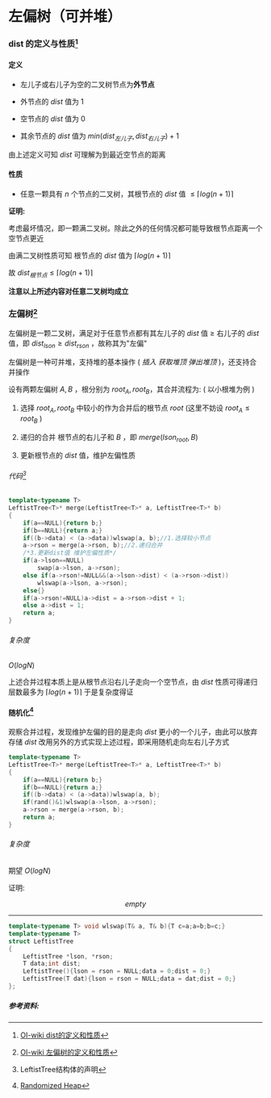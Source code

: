# 左偏树（可并堆）

### dist 的定义与性质[^1]

#### 定义

- 左儿子或右儿子为空的二叉树节点为**外节点**

- 外节点的 $dist$ 值为 $1$

- 空节点的 $dist$ 值为 $0$

- 其余节点的 $dist$ 值为 $min(dist_{左儿子}, dist_{右儿子}) + 1$

由上述定义可知 $dist$ 可理解为到最近空节点的距离

#### 性质

- 任意一颗具有 $n$ 个节点的二叉树，其根节点的 $dist$ 值 $\leq \lceil log(n+1) \rceil$

**证明:**

考虑最坏情况，即一颗满二叉树。除此之外的任何情况都可能导致根节点距离一个空节点更近

由满二叉树性质可知 根节点的 $dist$ 值为 $\lceil log(n+1) \rceil$

故 $dist_{根节点}\leq\lceil log(n+1) \rceil$

**注意以上所述内容对任意二叉树均成立**



### 左偏树[^2]

左偏树是一颗二叉树，满足对于任意节点都有其左儿子的 $dist$ 值 $\geq$ 右儿子的 $dist$ 值，即 $dist_{lson} \geq dist_{rson}$ ，故称其为"左偏"

左偏树是一种可并堆，支持堆的基本操作 ( *插入 获取堆顶 弹出堆顶*  )，还支持合并操作

设有两颗左偏树 $A, B$ ，根分别为 $root_{A}, root_{B}$，其合并流程为: ( 以小根堆为例 ) 

1. 选择 $root_{A}, root_{B}$ 中较小的作为合并后的根节点 $root$ (这里不妨设 $root_{A} \leq root_{B}$ )

2. 递归的合并 根节点的右儿子和 $B$ ，即 $merge(lson_{root}, B)$

3. 更新根节点的 $dist$ 值，维护左偏性质

###### 代码[^3]

```cpp
template<typename T>
LeftistTree<T>* merge(LeftistTree<T>* a, LeftistTree<T>* b)
{
    if(a==NULL){return b;}
    if(b==NULL){return a;}
    if((b->data) < (a->data))wlswap(a, b);//1.选择较小节点
    a->rson = merge(a->rson, b);//2.递归合并
    /*3.更新dist值 维护左偏性质*/
    if(a->lson==NULL)
        swap(a->lson, a->rson);
    else if(a->rson!=NULL&&(a->lson->dist) < (a->rson->dist))
        wlswap(a->lson, a->rson);
    else{}
    if(a->rson!=NULL)a->dist = a->rson->dist + 1;
    else a->dist = 1;
    return a;
}
```

###### 复杂度

$O(logN)$

上述合并过程本质上是从根节点沿右儿子走向一个空节点，由 $dist$ 性质可得递归层数最多为 $\lceil log(n+1) \rceil$ 于是复杂度得证



#### 随机化[^4]

观察合并过程，发现维护左偏的目的是走向 $dist$ 更小的一个儿子，由此可以放弃存储 $dist$ 改用另外的方式实现上述过程，即采用随机走向左右儿子方式

```cpp
template<typename T>
LeftistTree<T>* merge(LeftistTree<T>* a, LeftistTree<T>* b)
{
    if(a==NULL){return b;}
    if(b==NULL){return a;}
    if((b->data) < (a->data))wlswap(a, b);
    if(rand()&1)wlswap(a->lson, a->rson);
    a->rson = merge(a->rson, b);
    return a;
}
```

###### 复杂度

期望 $O(logN)$

证明:

$$
empty
$$

---
[^3]: LeftistTree结构体的声明
```cpp
template<typename T> void wlswap(T& a, T& b){T c=a;a=b;b=c;}
template<typename T>
struct LeftistTree
{
    LeftistTree *lson, *rson;
    T data;int dist;
    LeftistTree(){lson = rson = NULL;data = 0;dist = 0;}
    LeftistTree(T dat){lson = rson = NULL;data = dat;dist = 0;}
};
```

##### 参考资料:
[^1]:[OI-wiki dist的定义和性质](https://oi-wiki.org/ds/leftist-tree/#dist-%E7%9A%84%E5%AE%9A%E4%B9%89%E5%92%8C%E6%80%A7%E8%B4%A8)
[^2]: [OI-wiki 左偏树的定义和性质](https://oi-wiki.org/ds/leftist-tree/#%E5%B7%A6%E5%81%8F%E6%A0%91%E7%9A%84%E5%AE%9A%E4%B9%89%E5%92%8C%E6%80%A7%E8%B4%A8)
[^4]:[Randomized Heap](https://cp-algorithms.com/data_structures/randomized_heap.html)

